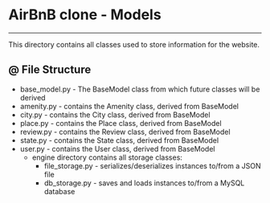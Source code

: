 # AirBnB clone - Models
---
This directory contains all classes used to store information for the website.

@ File Structure
---
* base_model.py - The BaseModel class from which future classes will be derived
* amenity.py - contains the Amenity class, derived from BaseModel
* city.py - contains the City class, derived from BaseModel
* place.py - contains the Place class, derived from BaseModel
* review.py - contains the Review class, derived from BaseModel
* state.py - contains the State class, derived from BaseModel
* user.py - contains the User class, derived from BaseModel
    * engine directory contains all storage classes:
      * file_storage.py - serializes/deserializes instances to/from a JSON file
      * db_storage.py - saves and loads instances to/from a MySQL database
